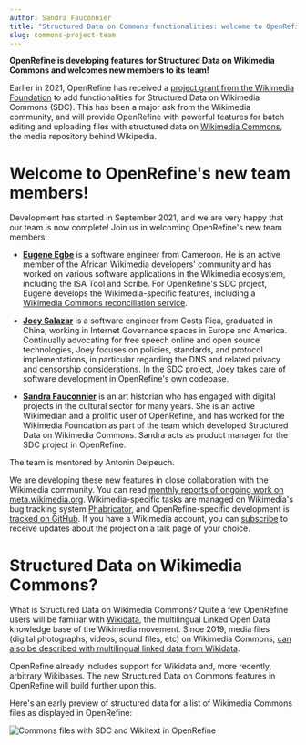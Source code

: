 ```yaml
---
author: Sandra Fauconnier
title: "Structured Data on Commons functionalities: welcome to OpenRefine's new team members!"
slug: commons-project-team
---
```

**OpenRefine is developing features for Structured Data on Wikimedia Commons and welcomes new members to its team!**

Earlier in 2021, OpenRefine has received a [project grant from the Wikimedia Foundation](https://meta.wikimedia.org/wiki/Grants:Project/CS%26S/Structured_Data_on_Wikimedia_Commons_functionalities_in_OpenRefine) to add functionalities for Structured Data on Wikimedia Commons (SDC). This has been a major ask from the Wikimedia community, and will provide OpenRefine with powerful features for batch editing and uploading files with structured data on [Wikimedia Commons](https://commons.wikimedia.org/), the media repository behind Wikipedia.

# Welcome to OpenRefine's new team members!

Development has started in September 2021, and we are very happy that our team is now complete! Join us in welcoming OpenRefine's new team members:

- **[Eugene Egbe](https://meta.wikimedia.org/wiki/User:Eugene233)** is a software engineer from Cameroon. He is an active member of the African Wikimedia developers' community and has worked on various software applications in the Wikimedia ecosystem, including the ISA Tool and Scribe. For OpenRefine's SDC project, Eugene develops the Wikimedia-specific features, including a [Wikimedia Commons reconciliation service](https://commonsreconcile.toolforge.org/).

- **[Joey Salazar](https://about.me/gomezsalazar-jogebeth)** is a software engineer from Costa Rica, graduated in China, working in Internet Governance spaces in Europe and America. Continually advocating for free speech online and open source technologies, Joey focuses on policies, standards, and protocol implementations, in particular regarding the DNS and related privacy and censorship considerations. In the SDC project, Joey takes care of software development in OpenRefine's own codebase.

- **[Sandra Fauconnier](https://meta.wikimedia.org/wiki/User:SFauconnier)** is an art historian who has engaged with digital projects in the cultural sector for many years. She is an active Wikimedian and a prolific user of OpenRefine, and has worked for the Wikimedia Foundation as part of the team which developed Structured Data on Wikimedia Commons. Sandra acts as product manager for the SDC project in OpenRefine.

The team is mentored by Antonin Delpeuch.

We are developing these new features in close collaboration with the Wikimedia community. You can read [monthly reports of ongoing work on meta.wikimedia.org](https://meta.wikimedia.org/wiki/Grants:Project/CS%26S/Structured_Data_on_Wikimedia_Commons_functionalities_in_OpenRefine/Timeline). Wikimedia-specific tasks are managed on Wikimedia's bug tracking system [Phabricator](https://phabricator.wikimedia.org/tag/openrefine/), and OpenRefine-specific development is [tracked on GitHub](https://github.com/OpenRefine/OpenRefine/projects/10). If you have a Wikimedia account, you can [subscribe](https://meta.wikimedia.org/wiki/Global_message_delivery/Targets/OpenRefine_and_SDC) to receive updates about the project on a talk page of your choice.

# Structured Data on Wikimedia Commons?

What is Structured Data on Wikimedia Commons? Quite a few OpenRefine users will be familiar with [Wikidata](https://www.wikidata.org/), the multilingual Linked Open Data knowledge base of the Wikimedia movement. Since 2019, media files (digital photographs, videos, sound files, etc) on Wikimedia Commons, [can also be described with multilingual linked data from Wikidata](https://commons.wikimedia.org/wiki/Commons:Structured_data).

OpenRefine already includes support for Wikidata and, more recently, arbitrary Wikibases. The new Structured Data on Commons features in OpenRefine will build further upon this.

Here's an early preview of structured data for a list of Wikimedia Commons files as displayed in OpenRefine:

![Commons files with SDC and Wikitext in OpenRefine](/img/202111-commons-SDC-wikitext.png)

